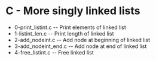 # C - More singly linked lists

- 0-print_listint.c -- Print elements of linked list
- 1-listint_len.c -- Print length of linked list
- 2-add_nodeint.c -- Add node at beginning of linked list
- 3-add_nodeint_end.c -- Add node at end of linked list
- 4-free_listint.c -- Free linked list
